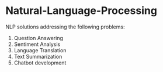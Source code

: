 # Natural-Language-Processing

NLP solutions addressing the following problems:

1) Question Answering
2) Sentiment Analysis
3) Language Translation
4) Text Summarization
5) Chatbot development
